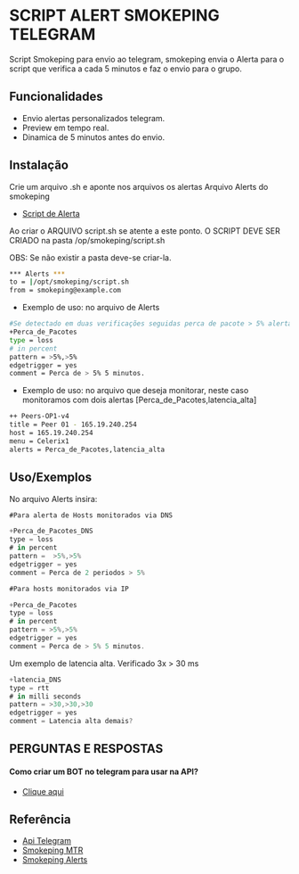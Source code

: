 
# SCRIPT ALERT SMOKEPING TELEGRAM

Script Smokeping para envio ao telegram, smokeping envia o Alerta para o script que verifica a cada 5 minutos e faz o envio para o grupo.




## Funcionalidades

- Envio alertas personalizados telegram.
- Preview em tempo real.
- Dinamica de 5 minutos antes do envio.


## Instalação

Crie um arquivo .sh e aponte nos arquivos os alertas
Arquivo Alerts do smokeping
- [Script de Alerta](https://github.com/josefelipeduarte/Smokeping-alerts/blob/main/Smokeping%20Script.sh)

Ao criar o ARQUIVO script.sh se atente a este ponto.
O SCRIPT DEVE SER CRIADO na pasta /op/smokeping/script.sh

OBS: Se não existir a pasta deve-se criar-la.

```bash
*** Alerts ***
to = |/opt/smokeping/script.sh
from = smokeping@example.com
```

- Exemplo de uso: no arquivo de Alerts
```bash
#Se detectado em duas verificações seguidas perca de pacote > 5% alerta.
+Perca_de_Pacotes
type = loss
# in percent
pattern = >5%,>5%
edgetrigger = yes
comment = Perca de > 5% 5 minutos.
```
- Exemplo de uso: no arquivo que deseja monitorar, neste caso monitoramos com dois alertas [Perca_de_Pacotes,latencia_alta] 

```bash
++ Peers-OP1-v4
title = Peer 01 - 165.19.240.254
host = 165.19.240.254
menu = Celerix1
alerts = Perca_de_Pacotes,latencia_alta
```
    
## Uso/Exemplos

No arquivo Alerts insira:
```javascript
#Para alerta de Hosts monitorados via DNS

+Perca_de_Pacotes_DNS
type = loss
# in percent
pattern =  >5%,>5%
edgetrigger = yes
comment = Perca de 2 periodos > 5%
```
```javascript
#Para hosts monitorados via IP

+Perca_de_Pacotes
type = loss
# in percent
pattern = >5%,>5%
edgetrigger = yes
comment = Perca de > 5% 5 minutos.
```
Um exemplo de latencia alta. Verificado 3x > 30 ms
```javascript
+latencia_DNS
type = rtt
# in milli seconds
pattern = >30,>30,>30
edgetrigger = yes
comment = Latencia alta demais?
```



## PERGUNTAS E RESPOSTAS

#### Como criar um BOT no telegram para usar na API?

- [Clique aqui](https://engage.sinch.com/pt-br/blog/como-criar-um-bot-do-telegram/#:~:text=Como%20criar%20e%20adicionar%20um%20bot%20ao%20Telegram,-Se%20você%20quer&text=Para%20usar%20o%20BotFather%2C%20basta,alguns%20comandos%20úteis%20em%20%2Fhelp.)



## Referência

 - [Api Telegram](https://core.telegram.org/)
 - [Smokeping MTR](https://github.com/catalyst/smokeping-mtr-alert)
 - [Smokeping Alerts](https://www.m00nie.com/how-to-configure-smokeping-alerts/)

